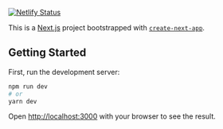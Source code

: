[![Netlify Status](https://api.netlify.com/api/v1/badges/357ee207-9fd2-4f9f-818d-763f8072a5e6/deploy-status)](https://app.netlify.com/sites/phenomenal-bubblegum-0db0bd/deploys)

This is a [Next.js](https://nextjs.org/) project bootstrapped with [`create-next-app`](https://github.com/vercel/next.js/tree/canary/packages/create-next-app).

## Getting Started

First, run the development server:

```bash
npm run dev
# or
yarn dev
```

Open [http://localhost:3000](http://localhost:3000) with your browser to see the result.
